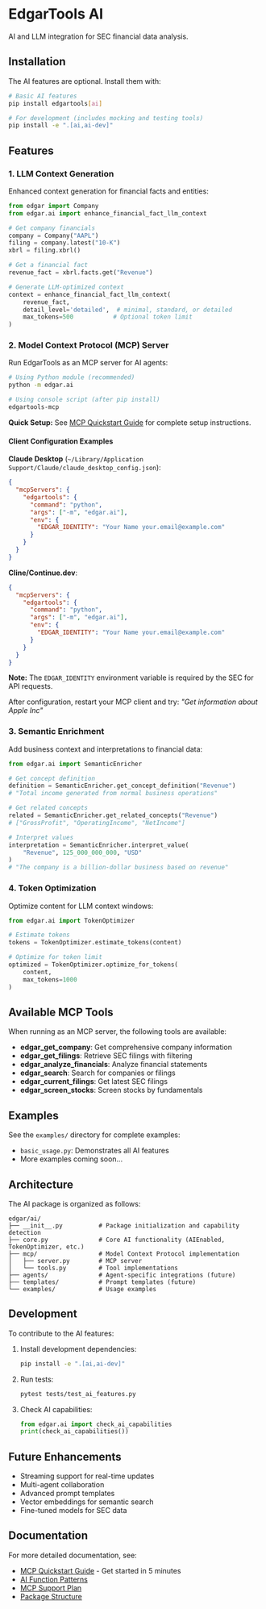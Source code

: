 # EdgarTools AI

AI and LLM integration for SEC financial data analysis.

## Installation

The AI features are optional. Install them with:

```bash
# Basic AI features
pip install edgartools[ai]

# For development (includes mocking and testing tools)
pip install -e ".[ai,ai-dev]"
```

## Features

### 1. LLM Context Generation

Enhanced context generation for financial facts and entities:

```python
from edgar import Company
from edgar.ai import enhance_financial_fact_llm_context

# Get company financials
company = Company("AAPL")
filing = company.latest("10-K")
xbrl = filing.xbrl()

# Get a financial fact
revenue_fact = xbrl.facts.get("Revenue")

# Generate LLM-optimized context
context = enhance_financial_fact_llm_context(
    revenue_fact,
    detail_level='detailed',  # minimal, standard, or detailed
    max_tokens=500           # Optional token limit
)
```

### 2. Model Context Protocol (MCP) Server

Run EdgarTools as an MCP server for AI agents:

```bash
# Using Python module (recommended)
python -m edgar.ai

# Using console script (after pip install)
edgartools-mcp
```

**Quick Setup:** See [MCP Quickstart Guide](docs/MCP_QUICKSTART.md) for complete setup instructions.

#### Client Configuration Examples

**Claude Desktop** (`~/Library/Application Support/Claude/claude_desktop_config.json`):
```json
{
  "mcpServers": {
    "edgartools": {
      "command": "python",
      "args": ["-m", "edgar.ai"],
      "env": {
        "EDGAR_IDENTITY": "Your Name your.email@example.com"
      }
    }
  }
}
```

**Cline/Continue.dev**:
```json
{
  "mcpServers": {
    "edgartools": {
      "command": "python",
      "args": ["-m", "edgar.ai"],
      "env": {
        "EDGAR_IDENTITY": "Your Name your.email@example.com"
      }
    }
  }
}
```

**Note:** The `EDGAR_IDENTITY` environment variable is required by the SEC for API requests.

After configuration, restart your MCP client and try: *"Get information about Apple Inc"*

### 3. Semantic Enrichment

Add business context and interpretations to financial data:

```python
from edgar.ai import SemanticEnricher

# Get concept definition
definition = SemanticEnricher.get_concept_definition("Revenue")
# "Total income generated from normal business operations"

# Get related concepts
related = SemanticEnricher.get_related_concepts("Revenue")
# ["GrossProfit", "OperatingIncome", "NetIncome"]

# Interpret values
interpretation = SemanticEnricher.interpret_value(
    "Revenue", 125_000_000_000, "USD"
)
# "The company is a billion-dollar business based on revenue"
```

### 4. Token Optimization

Optimize content for LLM context windows:

```python
from edgar.ai import TokenOptimizer

# Estimate tokens
tokens = TokenOptimizer.estimate_tokens(content)

# Optimize for token limit
optimized = TokenOptimizer.optimize_for_tokens(
    content, 
    max_tokens=1000
)
```

## Available MCP Tools

When running as an MCP server, the following tools are available:

- **edgar_get_company**: Get comprehensive company information
- **edgar_get_filings**: Retrieve SEC filings with filtering
- **edgar_analyze_financials**: Analyze financial statements
- **edgar_search**: Search for companies or filings
- **edgar_current_filings**: Get latest SEC filings
- **edgar_screen_stocks**: Screen stocks by fundamentals

## Examples

See the `examples/` directory for complete examples:

- `basic_usage.py`: Demonstrates all AI features
- More examples coming soon...

## Architecture

The AI package is organized as follows:

```
edgar/ai/
├── __init__.py          # Package initialization and capability detection
├── core.py              # Core AI functionality (AIEnabled, TokenOptimizer, etc.)
├── mcp/                 # Model Context Protocol implementation
│   ├── server.py        # MCP server
│   └── tools.py         # Tool implementations
├── agents/              # Agent-specific integrations (future)
├── templates/           # Prompt templates (future)
└── examples/            # Usage examples
```

## Development

To contribute to the AI features:

1. Install development dependencies:
   ```bash
   pip install -e ".[ai,ai-dev]"
   ```

2. Run tests:
   ```bash
   pytest tests/test_ai_features.py
   ```

3. Check AI capabilities:
   ```python
   from edgar.ai import check_ai_capabilities
   print(check_ai_capabilities())
   ```

## Future Enhancements

- Streaming support for real-time updates
- Multi-agent collaboration
- Advanced prompt templates
- Vector embeddings for semantic search
- Fine-tuned models for SEC data

## Documentation

For more detailed documentation, see:
- [MCP Quickstart Guide](docs/MCP_QUICKSTART.md) - Get started in 5 minutes
- [AI Function Patterns](../../docs-internal/features/ai-function-patterns.md)
- [MCP Support Plan](../../docs-internal/features/edgartools-mcp-ai-support.md)
- [Package Structure](../../docs-internal/features/ai-mcp-package-structure-plan.md)